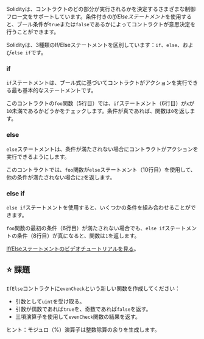 Solidityは、コントラクトのどの部分が実行されるかを決定するさまざまな制御フロー文をサポートしています。条件付きの*If/Elseステートメント*を使用すると、ブール条件が`true`または`false`であるかによってコントラクトが意思決定を行うことができます。

Solidityは、3種類のIf/Elseステートメントを区別しています：`if`、`else`、および`else if`です。

### if
`if`ステートメントは、ブール式に基づいてコントラクトがアクションを実行できる最も基本的なステートメントです。

このコントラクトの`foo`関数（5行目）では、`if`ステートメント（6行目）が`x`が`10`未満であるかどうかをチェックします。条件が真であれば、関数は`0`を返します。

### else
`else`ステートメントは、条件が満たされない場合にコントラクトがアクションを実行できるようにします。

このコントラクトでは、`foo`関数が`else`ステートメント（10行目）を使用して、他の条件が満たされない場合に`2`を返します。

### else if
`else if`ステートメントを使用すると、いくつかの条件を組み合わせることができます。

`foo`関数の最初の条件（6行目）が満たされない場合でも、`else if`ステートメントの条件（8行目）が真になると、関数は`1`を返します。

<a href="https://www.youtube.com/watch?v=Ld8bFWXLSfs" target="_blank">If/Elseステートメントのビデオチュートリアルを見る</a>。

## ⭐️ 課題
`IfElse`コントラクトに`evenCheck`という新しい関数を作成してください：
- 引数として`uint`を受け取る。
- 引数が偶数であれば`true`を、奇数であれば`false`を返す。
- 三項演算子を使用して`evenCheck`関数の結果を返す。

ヒント：モジュロ（%）演算子は整数除算の余りを生成します。